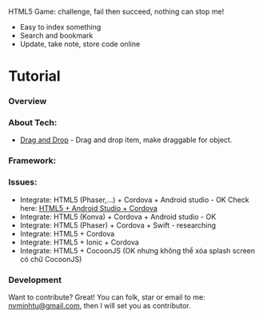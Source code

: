HTML5 Game: challenge, fail then succeed, nothing can stop me!

* Easy to index something
* Search and bookmark
* Update, take note, store code online

# Tutorial

### Overview
### About Tech:
* [Drag and Drop] - Drag and drop item, make draggable for object.

### Framework:

### Issues:

* Integrate: HTML5 (Phaser,...) + Cordova + Android studio - OK
Check here: [HTML5 + Android Studio + Cordova]
* Integrate: HTML5 (Konva) + Cordova + Android studio - OK
* Integrate: HTML5 (Phaser) + Cordova + Swift - researching
* Integrate: HTML5 + Cordova
* Integrate: HTML5 + Ionic + Cordova
* Integrate:  HTML5 + CocoonJS (OK nhưng không thể xóa splash screen có chữ CocoonJS)


### Development

Want to contribute? Great!
You can folk, star or email to me: nvminhtu@gmail.com, then I will set you as contributor.


[//]: # (These are reference links used in the body of this note and get stripped out when the markdown processor does its job. There is no need to format nicely because it shouldn't be seen. Thanks SO - http://stackoverflow.com/questions/4823468/store-comments-in-markdown-syntax)

  [Drag and Drop]: <https://developer.mozilla.org/en-US/docs/Web/API/DragEvent>
  [HTML5 + Android Studio + Cordova]: <http://www.emanueleferonato.com/2016/06/20/make-your-html5-games-run-on-android-devices-with-cordova-and-android-studio/>
  [My blog]: <http://it.phuotky.com/>
